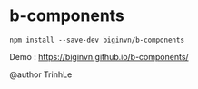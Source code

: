 # b-components
```
npm install --save-dev biginvn/b-components
```
Demo : https://biginvn.github.io/b-components/

@author TrinhLe